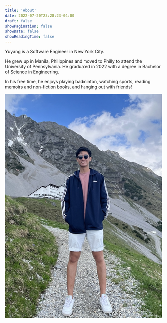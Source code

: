 ```yaml
---
title: 'About'
date: 2022-07-20T23:28:23-04:00
draft: false
showPagination: false
showDate: false
showReadingTime: false
---
```


Yuyang is a Software Engineer in New York City.

He grew up in Manila, Philippines and moved to Philly to attend the University of Pennsylvania. He graduated in 2022 with a degree in Bachelor of Science in Engineering.

In his free time, he enjoys playing badminton, watching sports, reading memoirs and non-fiction books, and hanging out with friends!

![About Page Photo](/profile.jpg 'Innsruck, Austria')
